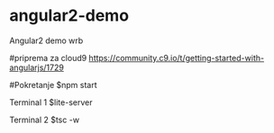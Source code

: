 # angular2-demo
Angular2 demo wrb


#priprema za cloud9
https://community.c9.io/t/getting-started-with-angularjs/1729

#Pokretanje
$npm start

Terminal 1
$lite-server

Terminal 2
$tsc -w